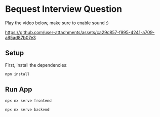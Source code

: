 # Bequest Interview Question
Play the video below, make sure to enable sound :)

https://github.com/user-attachments/assets/ca29c857-f995-4241-a709-a85ad87b07e3

## Setup

First, install the dependencies:

```sh
npm install
```

## Run App

```sh
npx nx serve frontend
```

```sh
npx nx serve backend
```
